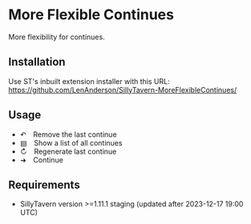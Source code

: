 # More Flexible Continues

More flexibility for continues.




## Installation

Use ST's inbuilt extension installer with this URL:
https://github.com/LenAnderson/SillyTavern-MoreFlexibleContinues/




## Usage

- ↶ Remove the last continue
- ▤ Show a list of all continues
- ↻ Regenerate last continue
- ➜ Continue




## Requirements

- SillyTavern version >=1.11.1 staging (updated after 2023-12-17 19:00 UTC)
